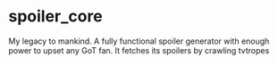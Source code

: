 # spoiler_core
My legacy to mankind. A fully functional spoiler generator with enough power to upset any GoT fan. It fetches its spoilers by crawling tvtropes
